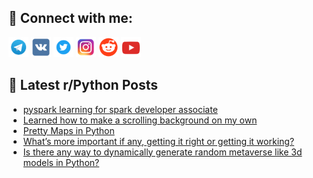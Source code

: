## 🔎 Connect with me:
[<img src="https://github.com/bullbesh/bullbesh/blob/main/images/Telegram.png" width="32" height="32" />](https://t.me/bullbesh)
[<img src="https://github.com/bullbesh/bullbesh/blob/main/images/VK.png" width="32" height="32" />](https://vk.com/bullbesh)
[<img src="https://github.com/bullbesh/bullbesh/blob/main/images/Twitter.png" width="32" height="32" />](https://twitter.com/bullbesh1)
[<img src="https://github.com/bullbesh/bullbesh/blob/main/images/Instagram.png" width="32" height="32" />](https://www.instagram.com/bullbesh)
[<img src="https://github.com/bullbesh/bullbesh/blob/main/images/Reddit.png" width="32" height="32" />](https://www.reddit.com/user/bullbesh)
[<img src="https://github.com/bullbesh/bullbesh/blob/main/images/YouTube.png" width="32" height="32" />](https://www.youtube.com/channel/UCtfjRs6uzgq5mfm8S06WTcg)

## 📕 Latest r/Python Posts
<!-- BLOG-POST-LIST:START -->
- [pyspark learning for spark developer associate](https://www.reddit.com/r/Python/comments/w3uode/pyspark_learning_for_spark_developer_associate/)
- [Learned how to make a scrolling background on my own](https://www.reddit.com/r/Python/comments/w3uhkz/learned_how_to_make_a_scrolling_background_on_my/)
- [Pretty Maps in Python](https://www.reddit.com/r/Python/comments/w3uhel/pretty_maps_in_python/)
- [What’s more important if any, getting it right or getting it working?](https://www.reddit.com/r/Python/comments/w3t9kp/whats_more_important_if_any_getting_it_right_or/)
- [Is there any way to dynamically generate random metaverse like 3d models in Python?](https://www.reddit.com/r/Python/comments/w3t4xe/is_there_any_way_to_dynamically_generate_random/)
<!-- BLOG-POST-LIST:END -->

